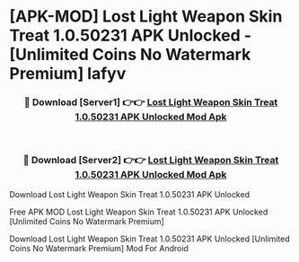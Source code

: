 # [APK-MOD] Lost Light  Weapon Skin Treat 1.0.50231 APK Unlocked - [Unlimited Coins No Watermark Premium] lafyv



<div align="center">
<h3>🔴 Download [Server1] 👉👉 <a href="https://momento.my/?title=Lost_Light__Weapon_Skin_Treat_1.0.50231_APK_Unlocked">Lost Light  Weapon Skin Treat 1.0.50231 APK Unlocked Mod Apk</a></h3><br>

<h3>🔴 Download [Server2] 👉👉 <a href="https://momento.my/?title=Lost_Light__Weapon_Skin_Treat_1.0.50231_APK_Unlocked">Lost Light  Weapon Skin Treat 1.0.50231 APK Unlocked Mod Apk</a></h3>
</div>



Download Lost Light  Weapon Skin Treat 1.0.50231 APK Unlocked 

Free APK MOD Lost Light  Weapon Skin Treat 1.0.50231 APK Unlocked [Unlimited Coins No Watermark Premium]

Download Lost Light  Weapon Skin Treat 1.0.50231 APK Unlocked [Unlimited Coins No Watermark Premium] Mod For Android
